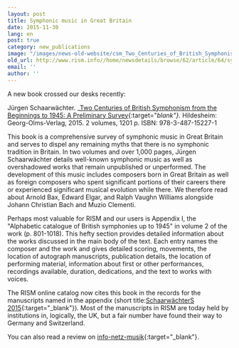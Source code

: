 ```yaml
---
layout: post
title: Symphonic music in Great Britain
date: 2015-11-30
lang: en
post: true
category: new_publications
image: "/images/news-old-website/csm_Two_Centuries_of_British_Symphonism_b5884259e6.jpg"
old_url: http://www.rism.info//home/newsdetails/browse/62/article/64/symphonic-music-in-great-britain.html
email: ''
author: ''
---
```


A new book crossed our desks recently:

Jürgen Schaarwächter. _[Two Centuries of British Symphonism from the Beginnings to 1945: A Preliminary Survey](http://www.olms.de/search/Detail.aspx?pr=2008684){:target="_blank"}._ Hildesheim: Georg-Olms-Verlag, 2015. 2 volumes, 1201 p. ISBN: 978-3-487-15227-1

This book is a comprehensive survey of symphonic music in Great Britain and serves to dispel any remaining myths that there is no symphonic tradition in Britain. In two volumes and over 1,000 pages, Jürgen Schaarwächter details well-known symphonic music as well as overshadowed works that remain unpublished or unperformed. The development of this music includes composers born in Great Britain as well as foreign composers who spent significant portions of their careers there or experienced significant musical evolution while there. We therefore read about Arnold Bax, Edward Elgar, and Ralph Vaughn Williams alongside Johann Christian Bach and Muzio Clementi.

Perhaps most valuable for RISM and our users is Appendix I, the "Alphabetic catalogue of British symphonies up to 1945" in volume 2 of the work (p. 801-1018). This hefty section provides detailed information about the works discussed in the main body of the text. Each entry names the composer and the work and gives detailed scoring, movements, the location of autograph manuscripts, publication details, the location of performing material, information about first or other performances, recordings available, duration, dedications, and the text to works with voices.

The RISM online catalog now cites this book in the records for the manuscripts named in the appendix (short title:[SchaarwächterS 2015](https://opac.rism.info/search?View=rism&q=Schaarwa%CC%88chterS+2015){:target="_blank"}). Most of the manuscripts in RISM are today held by institutions in, logically, the UK, but a fair number have found their way to Germany and Switzerland.

You can also read a review on [info-netz-musik](http://info-netz-musik.bplaced.net/?p=13682){:target="_blank"}.

